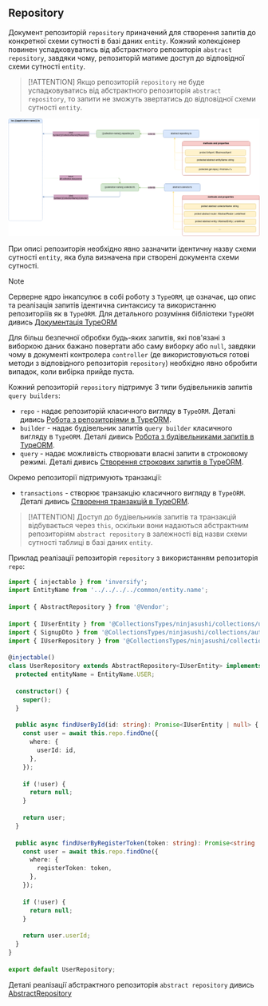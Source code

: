 ## Repository

Документ репозиторій `repository` приначений для створення запитів до конкретної схеми сутності в базі даних `entity`. Кожний колекціонер повинен успадковуватись від абстрактного репозиторія `abstract repository`, завдяки чому, репозиторій матиме доступ до відповідної схеми сутності `entity`.

>[!ATTENTION]
> Якщо репозиторій `repository` не буде успадковуватись від абстрактного репозиторія `abstract repository`, то запити не зможуть звертатись до відповідної схеми сутності `entity`.

![AbstractRepository](./documents-png/AbstractRepository.png)

При описі репозиторія необхідно явно зазначити ідентичну назву схеми сутності `entity`, яка була визначена при створені документа схеми сутності. 

> [!NOTE]
> Серверне ядро інкапсулює в собі роботу з `TypeORM`, це означає, що опис та реалізація запитів ідентична синтаксису та використанню репозиторіїв як в `TypeORM`. 
> Для детального розуміння бібліотеки `TypeORM` дивись [Документація TypeORM](https://typeorm.io/)

Для більш безпечної обробки будь-яких запитів, які пов'язані з виборкою даних бажано повертати або саму виборку або `null`, завдяки чому в документі контролера `controller` (де використовуються готові методи з відповідного репозиторія `repository`) необхідно явно обробити випадок, коли вибірка прийде пуста.


Кожний репозиторій `repository` підтримує 3 типи будівельників запитів `query builders`:
- `repo` - надає репозиторій класичного вигляду в `TypeORM`. Деталі дивись [Робота з репозиторіями в TypeORM](https://typeorm.io/working-with-repository).
- `builder` - надає будівельник запитів `query builder` класичного вигляду в `TypeORM`. Деталі дивись [Робота з будівельниками запитів в TypeORM](https://typeorm.io/select-query-builder).
- `query` - надає можливість створювати власні запити в строковому режимі. Деталі дивись [Створення строкових запитів в TypeORM](https://typeorm.io/entity-manager-api).

Окремо репозиторії підтримують транзакції:
- `transactions` - створює транзакцію класичного вигляду в `TypeORM`. Деталі дивись [Створення транзакцій в TypeORM](https://typeorm.io/transactions).


> [!ATTENTION]
> Доступ до будівельників запитів та транзакцій відбувається через `this`, оскільки вони надаються абстрактним репозиторіям `abstract repository` в залежності від назви схеми сутності таблиці в базі даних `entity`.

Приклад реалізації репозиторія `repository` з використанням репозиторія `repo`:


```typescript
import { injectable } from 'inversify';
import EntityName from '../../../../common/entity.name';

import { AbstractRepository } from '@Vendor';

import { IUserEntity } from '@CollectionsTypes/ninjasushi/collections/user/user.entity';
import { SignupDto } from '@CollectionsTypes/ninjasushi/collections/auth/auth.controller';
import { IUserRepository } from '@CollectionsTypes/ninjasushi/collections/user/user.service';

@injectable()
class UserRepository extends AbstractRepository<IUserEntity> implements IUserRepository {
  protected entityName = EntityName.USER;

  constructor() {
    super();
  }

  public async findUserById(id: string): Promise<IUserEntity | null> {
    const user = await this.repo.findOne({
      where: {
        userId: id,
      },
    });

    if (!user) {
      return null;
    }

    return user;
  }

  public async findUserByRegisterToken(token: string): Promise<string | null> {
    const user = await this.repo.findOne({
      where: {
        registerToken: token,
      },
    });

    if (!user) {
      return null;
    }

    return user.userId;
  }
}

export default UserRepository;
```

Деталі реалізації абстрактного репозиторія `abstract repository` дивись [AbstractRepository](../server-platform/abstract-documents.md#repository)